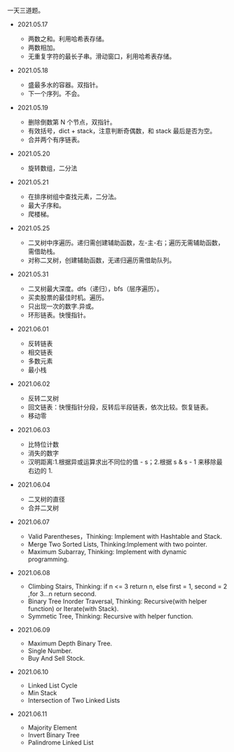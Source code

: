 一天三道题。

* 2021.05.17
  * 两数之和。利用哈希表存储。
  * 两数相加。
  * 无重复字符的最长子串。滑动窗口，利用哈希表存储。


* 2021.05.18
  * 盛最多水的容器。双指针。
  * 下一个序列。不会。

* 2021.05.19
  * 删除倒数第 N 个节点，双指针。
  * 有效括号，dict + stack，注意判断奇偶数，和 stack 最后是否为空。
  * 合并两个有序链表。


* 2021.05.20
  * 旋转数组，二分法

* 2021.05.21
  * 在排序树组中查找元素，二分法。
  * 最大子序和。
  * 爬楼梯。

* 2021.05.25
  * 二叉树中序遍历。递归需创建辅助函数，左-主-右；遍历无需辅助函数，需借助栈。
  * 对称二叉树，创建辅助函数，无递归遍历需借助队列。

* 2021.05.31
  * 二叉树最大深度。dfs（递归），bfs（层序遍历）。
  * 买卖股票的最佳时机。遍历。
  * 只出现一次的数字.异或。
  * 环形链表。快慢指针。

* 2021.06.01
  * 反转链表
  * 相交链表
  * 多数元素
  * 最小栈
* 2021.06.02
  * 反转二叉树
  * 回文链表：快慢指针分段，反转后半段链表，依次比较。恢复链表。
  * 移动零
* 2021.06.03
  * 比特位计数
  * 消失的数字
  * 汉明距离:1.根据异或运算求出不同位的值 - s；2.根据 s & s - 1 来移除最右边的 1.
* 2021.06.04
  * 二叉树的直径
  * 合并二叉树
* 2021.06.07
  * Valid Parentheses，Thinking: Implement with Hashtable and Stack.
  * Merge Two Sorted Lists, Thinking:Implement with two pointer.
  * Maximum Subarray, Thinking: Implement with dynamic programming.
* 2021.06.08
  * Climbing Stairs, Thinking: if n <= 3 return n, else first = 1, second = 2 ,for 3...n return second.
  * Binary Tree Inorder Traversal, Thinking: Recursive(with helper function) or Iterate(with Stack).
  * Symmetic Tree, Thinking: Recursive with helper function.
* 2021.06.09
  * Maximum Depth Binary Tree.
  * Single Number.
  * Buy And Sell Stock.
* 2021.06.10
  * Linked List Cycle
  * Min Stack
  * Intersection of Two Linked Lists

* 2021.06.11
  * Majority Element
  * Invert Binary Tree
  * Palindrome Linked List








